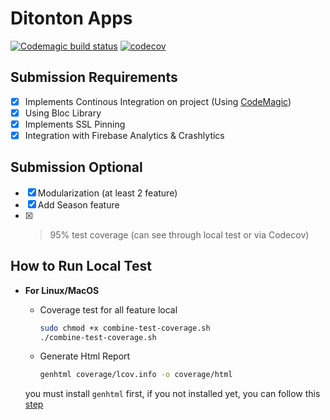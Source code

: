 # Ditonton Apps

[![Codemagic build status](https://api.codemagic.io/apps/61976348e2c8da10e24cf4b6/61976348e2c8da10e24cf4b5/status_badge.svg)](https://codemagic.io/apps/61976348e2c8da10e24cf4b6/61976348e2c8da10e24cf4b5/latest_build)
[![codecov](https://codecov.io/gh/kroniz-utab/flutter_expert_dicoding/branch/main/graph/badge.svg?token=DSE65DEOM8)](https://codecov.io/gh/kroniz-utab/flutter_expert_dicoding)

## Submission Requirements

- [x] Implements Continous Integration on project (Using [CodeMagic](https://codemagic.io/apps/61976348e2c8da10e24cf4b6/61976348e2c8da10e24cf4b5/latest_build))
- [x] Using Bloc Library
- [x] Implements SSL Pinning
- [x] Integration with Firebase Analytics & Crashlytics

## Submission Optional

- [x] Modularization (at least 2 feature)
- [x] Add Season feature
- [x] > 95% test coverage (can see through local test or via Codecov)

## How to Run Local Test

- **For Linux/MacOS**

  - Coverage test for all feature local

    ```bash
    sudo chmod +x combine-test-coverage.sh
    ./combine-test-coverage.sh
    ```

  - Generate Html Report

    ```bash
    genhtml coverage/lcov.info -o coverage/html
    ```

  you must install `genhtml` first, if you not installed yet, you can follow this [step](https://stackoverflow.com/questions/50789578/how-can-the-code-coverage-data-from-flutter-tests-be-displayed)
